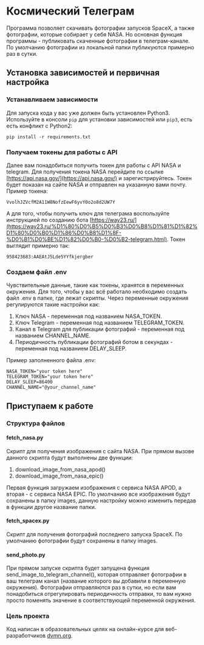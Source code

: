 # Космический Телеграм

Программа позволяет скачивать фотографии запусков SpaceX, а также фотографии, которые собирает у себя NASA. 
Но основная функция программы - публиковать скаченные фотографии в телеграм-канале. По умолчанию фотографии из локальной папки публикуются примерно раз в сутки.


## Установка зависимостей и первичная настройка

### Устанавливаем зависимости
Для запуска кода у вас уже должен быть установлен Python3.
Используйте в консоли `pip` для установки зависимостей или `pip3`, есть есть конфликт с Python2:
```
pip install -r requirements.txt
```

### Получаем токены для работы с API
Далее вам понадобиться получить токен для работы с API NASA и telegram.
Для получения токена NASA перейдите по ссылке [https://api.nasa.gov/](https://api.nasa.gov/) и зарегистрируйтесь. Токен будет показан на сайте NASA и отправлен на указанную вами почту.
Пример токена:
```
VvolhJZVcfM2A11W8NofzEewF6yvY0o2o8d2UW7Y
```
А для того, чтобы получить ключ для телеграма воспользуйте инструкцией по созданию бота [https://way23.ru/](https://way23.ru/%D1%80%D0%B5%D0%B3%D0%B8%D1%81%D1%82%D1%80%D0%B0%D1%86%D0%B8%D1%8F-%D0%B1%D0%BE%D1%82%D0%B0-%D0%B2-telegram.html).
Токен выглядит примерно так:
```
958423683:AAEAtJ5Lde5YYfkjergber
```


### Создаем файл .env
Чувствительные данные, такие как токены, хранятся в переменных окружения. Для того, чтобы у вас всё работало необходимо создать файл .env в папке, где лежат скрипты.
Через переменные окружения регулируются такие настройки как:
1. Ключ NASA - переменная под названием NASA_TOKEN.
2. Ключ Telegram - переменная под названием TELEGRAM_TOKEN.
3. Канал в Telegram для публикации фотографий - переменная под названием CHANNEL_NAME.
4. Периодичность публикации фотографий ботом в секундах - переменная под названием DELAY_SLEEP.

Пример заполненного файла .env:
```
NASA_TOKEN="your token here"
TELEGRAM_TOKEN="your token here"
DELAY_SLEEP=86400
CHANNEL_NAME="@your_channel_name"
```

## Приступаем к работе

### Структура файлов
#### fetch_nasa.py
Скрипт для получения изображения с сайта NASA. При прямом вызове данного скрипта будут выполнены две функции:
1. download_image_from_nasa_apod()
1. download_image_from_nasa_epic()

Первая функция загружаем изображения с сервиса NASA APOD, а вторая - с сервиса NASA EPIC. По умолчанию все изображения будут сохранены в папку images, данную настройку можно изменить передав в функции другое название папки.

#### fetch_spacex.py
Скрипт для получения фотографий последнего запуска SpaceX. По умолчанию фотографии будут сохранены в папку images.

#### send_photo.py
При прямом запуске скрипта будет запущена функция send_image_to_telegram_channel(), которая отправляет фотографии в ваш телеграм канал (название которого вы добавили в переменную окружения). Фотографии отправляются раз в сутки, но если вам понадобиться отрегулировать периодичность отправки, то вам нужно просто поменять значение в соответствующей переменной окружения.

### Цель проекта

Код написан в образовательных целях на онлайн-курсе для веб-разработчиков [dvmn.org](https://dvmn.org/). 
